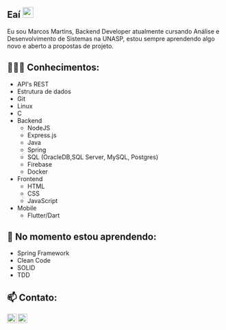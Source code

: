 
## Eaí <img src="https://media.giphy.com/media/hvRJCLFzcasrR4ia7z/giphy.gif" width="25px">

Eu sou Marcos Martins, Backend Developer atualmente cursando Análise e Desenvolvimento de Sistemas na UNASP, estou sempre aprendendo algo novo e aberto a propostas de projeto.




##  👨🏽‍💻 Conhecimentos: 
- API's REST
- Estrutura de dados
- Git
- Linux
- C
- Backend
  - NodeJS
  - Express.js
  - Java
  - Spring 
  - SQL (OracleDB,SQL Server, MySQL, Postgres)
  - Firebase
  - Docker
- Frontend
  - HTML
  - CSS
  - JavaScript
- Mobile
  - Flutter/Dart


## 🌱 No momento estou aprendendo: 

- Spring Framework
- Clean Code
- SOLID
- TDD

## 📫 Contato: 
<div>
<a href="https://www.linkedin.com/in/xMartinezZz/">
  <img align="left" width="22px" src="https://cdn.jsdelivr.net/npm/simple-icons@v3/icons/linkedin.svg" />
<a href="mailto:marcos_36ma@hotmail.com">
  <img align="left" width="22px" src="https://cdn.jsdelivr.net/npm/simple-icons@3.12.4/icons/gmail.svg" />
</div>

